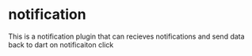 # notification
 This is a notification plugin that can recieves notifications and send data back to dart on notificaiton click

